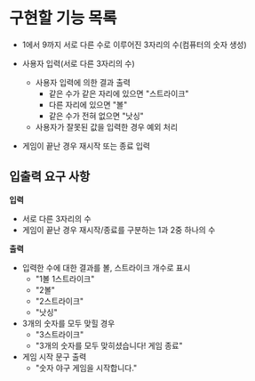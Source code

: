 # 구현할 기능 목록
- 1에서 9까지 서로 다른 수로 이루어진 3자리의 수(컴퓨터의 숫자 생성)
- 사용자 입력(서로 다른 3자리의 수)
    - 사용자 입력에 의한 결과 출력
        - 같은 수가 같은 자리에 있으면 "스트라이크"
        - 다른 자리에 있으면 "볼"
        - 같은 수가 전혀 없으면 "낫싱"
    - 사용자가 잘못된 값을 입력한 경우 예외 처리

- 게임이 끝난 경우 재시작 또는 종료 입력

## 입출력 요구 사항
**입력**
- 서로 다른 3자리의 수
- 게임이 끝난 경우 재시작/종료를 구분하는 1과 2중 하나의 수

**출력**
- 입력한 수에 대한 결과를 볼, 스트라이크 개수로 표시
    - "1볼 1스트라이크"
    - "2볼"
    - "2스트라이크"
    - "낫싱"
- 3개의 숫자를 모두 맞힐 경우
    - "3스트라이크"
    - "3개의 숫자를 모두 맞히셨습니다! 게임 종료"
- 게임 시작 문구 출력
    - "숫자 야구 게임을 시작합니다."